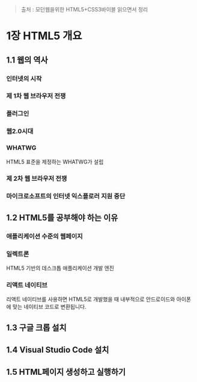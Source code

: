 > 출처 : 모던웹을위한 HTML5+CSS3바이블 읽으면서 정리

# 1장 HTML5 개요
## 1.1 웹의 역사
### 인터넷의 시작
### 제 1차 웹 브라우저 전쟁
### 플러그인
### 웹2.0시대
### WHATWG
HTML5 표준을 제정하는 WHATWG가 설립

### 제 2차 웹 브라우저 전쟁
### 마이크로소프트의 인터넷 익스플로러 지원 중단

## 1.2 HTML5를 공부해야 하는 이유
### 애플리케이션 수준의 웹페이지
### 일렉트론
HTML5 기반의 데스크톱 애플리케이션 개발 엔진
### 리액트 네이티브
리액트 네이티브를 사용하면 HTML5로 개발했을 때 내부적으로 안드로이드와 아이폰에 맞는 네이티브 코드로 변환됩니다.

## 1.3 구글 크롭 설치
## 1.4 Visual Studio Code 설치
## 1.5 HTML페이지 생성하고 실행하기
